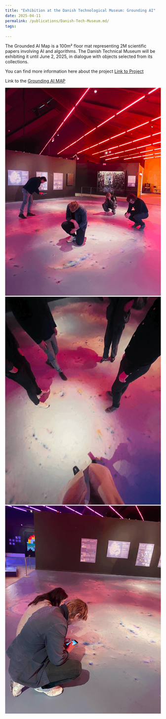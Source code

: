 ```yaml
---
title: "Exhibition at the Danish Technological Museum: Grounding AI"
date: 2025-04-11
permalink: /publications/Danish-Tech-Museum.md/
tags:

---
```

The Grounded AI Map is a 100m² floor mat representing 2M scientific papers involving AI and algorithms. The Danish Technical Museum will be exhibiting it until June 2, 2025, in dialogue with objects selected from its collections.

You can find more information here about the project [Link to Project](https://grounding-ai.github.io/web-application/#/about/project)

Link to the [Grounding AI MAP](https://grounding-ai.github.io/web-application/#/map)

![Grounding-AI-1](/images/map2.gif)
![Grounding-AI-1](/images/map3.gif)
![Grounding-AI-1](/images/Map1.gif)







